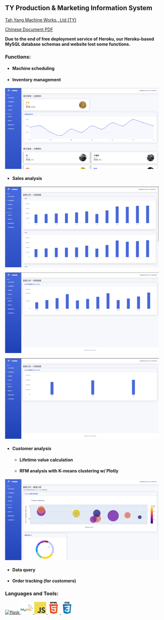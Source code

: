 ## TY Production & Marketing Information System
[Tah Yang Machine Works., Ltd (TY)](https://www.tah-yang.com/)

[Chinese Document PDF](https://drive.google.com/file/d/11yxnuldgsGr8XpPK0hQjB0iZSc4JaA9G/view?usp=sharing)

**Due to the end of free deployment service of Heroku, our Heroku-based MySQL database schemas and website lost some functions.**

### Functions:
- #### Machine scheduling
- #### Inventory management
<p align="left"><img src="/inventory.png" alt="inventory"/></p>

- #### Sales analysis
<p align="left"><img src="/sales_mth.png" alt="sales_yr"/></p>
<p align="left"><img src="/sales_qtr.png" alt="inventory"/></p>
<p align="left"><img src="/sales_yr.png" alt="inventory"/></p>

- #### Customer analysis
    - #### Lifetime value calculation
    - #### RFM analysis with K-means clustering w/ Plotly
<p align="left"><img src="/k-means RFM.png" alt="rfm"/></p>

- #### Data query
- #### Order tracking (for customers)

### Languages and Tools:
<p align="left"><a href="https://flask.palletsprojects.com/" target="_blank" rel="noreferrer"> <img src="https://www.vectorlogo.zone/logos/pocoo_flask/pocoo_flask-icon.svg" alt="flask" width="40" height="40"/> </a><a href="https://www.mysql.com/" target="_blank" rel="noreferrer"> <img src="https://raw.githubusercontent.com/devicons/devicon/master/icons/mysql/mysql-original-wordmark.svg" alt="mysql" width="40" height="40"/> </a><a href="https://developer.mozilla.org/en-US/docs/Web/JavaScript" target="_blank" rel="noreferrer"> <img src="https://raw.githubusercontent.com/devicons/devicon/master/icons/javascript/javascript-original.svg" alt="javascript" width="40" height="40"/> </a><a href="https://www.w3.org/html/" target="_blank" rel="noreferrer"> <img src="https://raw.githubusercontent.com/devicons/devicon/master/icons/html5/html5-original-wordmark.svg" alt="html5" width="40" height="40"/> </a><a href="https://www.w3schools.com/css/" target="_blank" rel="noreferrer"> <img src="https://raw.githubusercontent.com/devicons/devicon/master/icons/css3/css3-original-wordmark.svg" alt="css3" width="40" height="40"/> </a></p>
